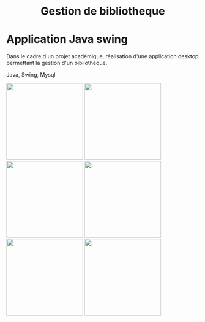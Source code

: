 

<h1 align="center">Gestion de bibliotheque</h1>

# Application Java swing 

Dans le cadre d'un projet académique, réalisation d'une application desktop permettant la gestion d'un bibliothèque.

Java, Swing, Mysql




  <img src="https://i.ibb.co/9pVXr9r/1.jpg" width="200">
 
  <img src="https://i.ibb.co/HNq3KBW/2.jpg" width="200">
  
  <img src="https://i.ibb.co/rMJjgLJ/3.jpg" width="200">

  <img src="https://i.ibb.co/XLy48J5/4.jpg" width="200">

  <img src="https://i.ibb.co/y5XxNs1/5.jpg" width="200">

  <img src="https://i.ibb.co/sq3YsqB/6.jpg" width="200">





  
  
  
  
  
  
  
  
  
  
  
  
  
  
   
   
   
   

  


